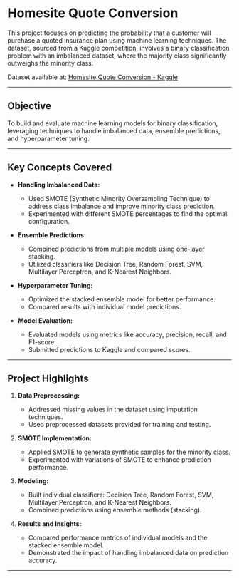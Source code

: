 # Homesite Quote Conversion

This project focuses on predicting the probability that a customer will purchase a quoted insurance plan using machine learning techniques. The dataset, sourced from a Kaggle competition, involves a binary classification problem with an imbalanced dataset, where the majority class significantly outweighs the minority class.

Dataset available at: [Homesite Quote Conversion - Kaggle](https://www.kaggle.com/c/homesite-quote-conversion)

---

## Objective
To build and evaluate machine learning models for binary classification, leveraging techniques to handle imbalanced data, ensemble predictions, and hyperparameter tuning.

---

## Key Concepts Covered
- **Handling Imbalanced Data:**
  - Used SMOTE (Synthetic Minority Oversampling Technique) to address class imbalance and improve minority class prediction.
  - Experimented with different SMOTE percentages to find the optimal configuration.

- **Ensemble Predictions:**
  - Combined predictions from multiple models using one-layer stacking.
  - Utilized classifiers like Decision Tree, Random Forest, SVM, Multilayer Perceptron, and K-Nearest Neighbors.

- **Hyperparameter Tuning:**
  - Optimized the stacked ensemble model for better performance.
  - Compared results with individual model predictions.

- **Model Evaluation:**
  - Evaluated models using metrics like accuracy, precision, recall, and F1-score.
  - Submitted predictions to Kaggle and compared scores.

---

## Project Highlights
1. **Data Preprocessing:**
   - Addressed missing values in the dataset using imputation techniques.
   - Used preprocessed datasets provided for training and testing.

2. **SMOTE Implementation:**
   - Applied SMOTE to generate synthetic samples for the minority class.
   - Experimented with variations of SMOTE to enhance prediction performance.

3. **Modeling:**
   - Built individual classifiers: Decision Tree, Random Forest, SVM, Multilayer Perceptron, and K-Nearest Neighbors.
   - Combined predictions using ensemble methods (stacking).

4. **Results and Insights:**
   - Compared performance metrics of individual models and the stacked ensemble model.
   - Demonstrated the impact of handling imbalanced data on prediction accuracy.

---


